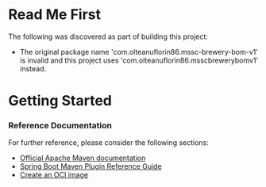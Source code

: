 # Read Me First
The following was discovered as part of building this project:

* The original package name 'com.olteanuflorin86.mssc-brewery-bom-v1' is invalid and this project uses 'com.olteanuflorin86.msscbrewerybomv1' instead.

# Getting Started

### Reference Documentation
For further reference, please consider the following sections:

* [Official Apache Maven documentation](https://maven.apache.org/guides/index.html)
* [Spring Boot Maven Plugin Reference Guide](https://docs.spring.io/spring-boot/docs/2.7.12/maven-plugin/reference/html/)
* [Create an OCI image](https://docs.spring.io/spring-boot/docs/2.7.12/maven-plugin/reference/html/#build-image)

